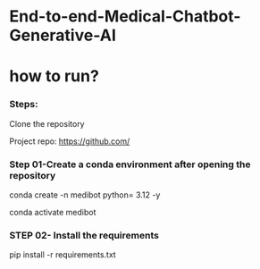 # End-to-end-Medical-Chatbot-Generative-AI

# how to run?
### Steps:
 Clone the repository

 Project repo: https://github.com/

 ### Step 01-Create a conda environment after opening the repository

conda create -n medibot python= 3.12 -y

conda activate medibot


### STEP 02- Install the requirements

pip install -r requirements.txt